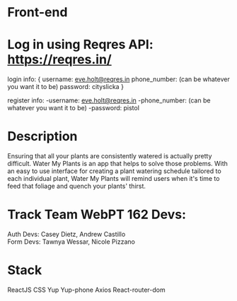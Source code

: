 # Front-end

# Log in using Reqres API: https://reqres.in/
login info: {
  username: eve.holt@reqres.in
  phone_number: (can be whatever you want it to be) 
  password: cityslicka
}

register info:
  -username: eve.holt@reqres.in 
  -phone_number: (can be whatever you want it to be)
  -password: pistol



# Description
Ensuring that all your plants are consistently watered is actually pretty difficult. Water My Plants is an app that helps to solve those problems. 
With an easy to use interface for creating a plant watering schedule tailored to each individual plant, Water My Plants will remind users when it's time to feed that foliage and quench your plants' thirst.

# Track Team WebPT 162 Devs:
Auth Devs: Casey Dietz, Andrew Castillo      
Form Devs: Tawnya Wessar, Nicole Pizzano

# Stack
ReactJS 
CSS
Yup
Yup-phone
Axios
React-router-dom

